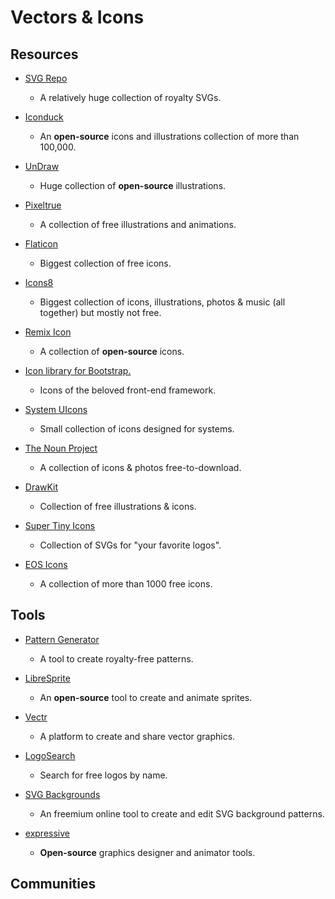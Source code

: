 # Vectors & Icons

## Resources

* [SVG Repo](https://www.svgrepo.com/)
  
   * A relatively huge collection of royalty SVGs.

* [Iconduck](https://iconduck.com)
  
   * An **open-source** icons and illustrations collection of more than 100,000.

* [UnDraw](https://undraw.co)
  
   * Huge collection of **open-source** illustrations.

* [Pixeltrue](https://www.pixeltrue.com/free-illustrations)
  
   * A collection of free illustrations and animations.

* [Flaticon](https://www.flaticon.com)
  
   * Biggest collection of free icons.

* [Icons8](https://icons8.com)
  
   * Biggest collection of icons, illustrations, photos & music (all together) but mostly not free.

* [Remix Icon](https://remixicon.com)
  
   * A collection of **open-source** icons.

* [Icon library for Bootstrap.](https://github.com/twbs/icons)
  
   * Icons of the beloved front-end framework.

* [System UIcons](https://systemuicons.com)
  
   * Small collection of icons designed for systems.

* [The Noun Project](https://thenounproject.com)
  
   * A collection of icons & photos free-to-download.

* [DrawKit](https://www.drawkit.io)
  
   * Collection of free illustrations & icons.

* [Super Tiny Icons](https://github.com/edent/SuperTinyIcons)
  
   * Collection of SVGs for "your favorite logos".

* [EOS Icons](https://eos-icons.com)
  
   * A collection of more than 1000 free icons.

## Tools

* [Pattern Generator](https://doodad.dev/pattern-generator)
  
   * A tool to create royalty-free patterns.

* [LibreSprite](https://libresprite.github.io)
  
   * An **open-source** tool to create and animate sprites.

* [Vectr](https://vectr.com)
  
   * A platform to create and share vector graphics.

* [LogoSearch](https://logosear.ch)
  
   * Search for free logos by name.

* [SVG Backgrounds](https://www.svgbackgrounds.com)
  
   * An freemium online tool to create and edit SVG background patterns.

* [expressive](https://www.expressivesuite.com)
  
   * **Open-source** graphics designer and animator tools.

## Communities
